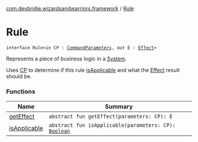 [com.devbridie.wizardsandwarriors.framework](../index.md) / [Rule](.)

# Rule

`interface Rule<in CP : `[`CommandParameters`](../-command-parameters/index.md)`, out E : `[`Effect`](../-effect/index.md)`>`

Represents a piece of business logic in a [System](../-system/index.md).

Uses [CP](#) to determine if this rule [isApplicable](is-applicable.md) and what the [Effect](../-effect/index.md) result should be.

### Functions

| Name | Summary |
|---|---|
| [getEffect](get-effect.md) | `abstract fun getEffect(parameters: CP): E` |
| [isApplicable](is-applicable.md) | `abstract fun isApplicable(parameters: CP): `[`Boolean`](https://kotlinlang.org/api/latest/jvm/stdlib/kotlin/-boolean/index.html) |
